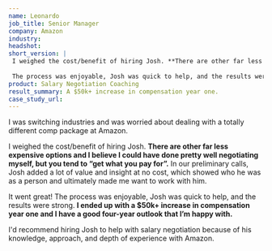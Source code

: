 ```yaml
---
name: Leonardo
job_title: Senior Manager
company: Amazon
industry: 
headshot: 
short_version: |
 I weighed the cost/benefit of hiring Josh. **There are other far less expensive options and I believe I could have done pretty well negotiating myself, but you tend to “get what you pay for”.**
 
 The process was enjoyable, Josh was quick to help, and the results were strong. I ended up with **a $50k+ increase in compensation year one** and I have a good four-year outlook that I’m happy with.
product: Salary Negotiation Coaching
result_summary: A $50k+ increase in compensation year one.
case_study_url: 
---
```


I was switching industries and was worried about dealing with a totally different comp package at Amazon.

I weighed the cost/benefit of hiring Josh. **There are other far less expensive options and I believe I could have done pretty well negotiating myself, but you tend to “get what you pay for”.** In our preliminary calls, Josh added a lot of value and insight at no cost, which showed who he was as a person and ultimately made me want to work with him.

It went great! The process was enjoyable, Josh was quick to help, and the results were strong. **I ended up with a $50k+ increase in compensation year one and I have a good four-year outlook that I’m happy with.**

I'd recommend hiring Josh to help with salary negotiation because of his knowledge, approach, and depth of experience with Amazon.